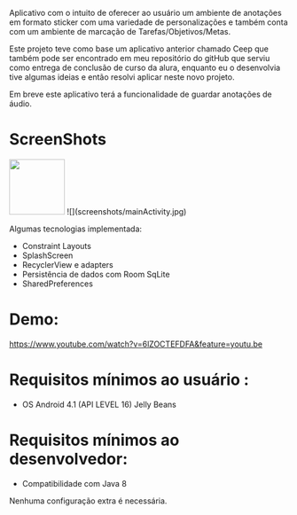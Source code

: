 Aplicativo com o intuito de oferecer ao usuário um ambiente de anotações em formato sticker com uma variedade de personalizações e também conta com um ambiente de marcação de Tarefas/Objetivos/Metas.

Este projeto teve como base um aplicativo anterior chamado Ceep que também pode ser encontrado em meu repositório do gitHub que serviu como entrega de conclusão de curso da alura, enquanto eu o desenvolvia tive algumas ideias e então resolvi aplicar neste novo projeto.

Em breve este aplicativo terá a funcionalidade de guardar anotações de áudio.
# ScreenShots 
<img src="screenshots/mainActivity.jpg" width ="100" >
![](screenshots/mainActivity.jpg)




Algumas tecnologias implementada:
- Constraint Layouts
- SplashScreen
- RecyclerView e adapters 
- Persistência de dados com Room SqLite
- SharedPreferences
# Demo: 
https://www.youtube.com/watch?v=6lZOCTEFDFA&feature=youtu.be
# Requisitos mínimos ao usuário :
 - OS Android 4.1 (API LEVEL 16) Jelly Beans
	
# Requisitos mínimos ao desenvolvedor:
 - Compatibilidade com Java 8

Nenhuma configuração extra é necessária.

